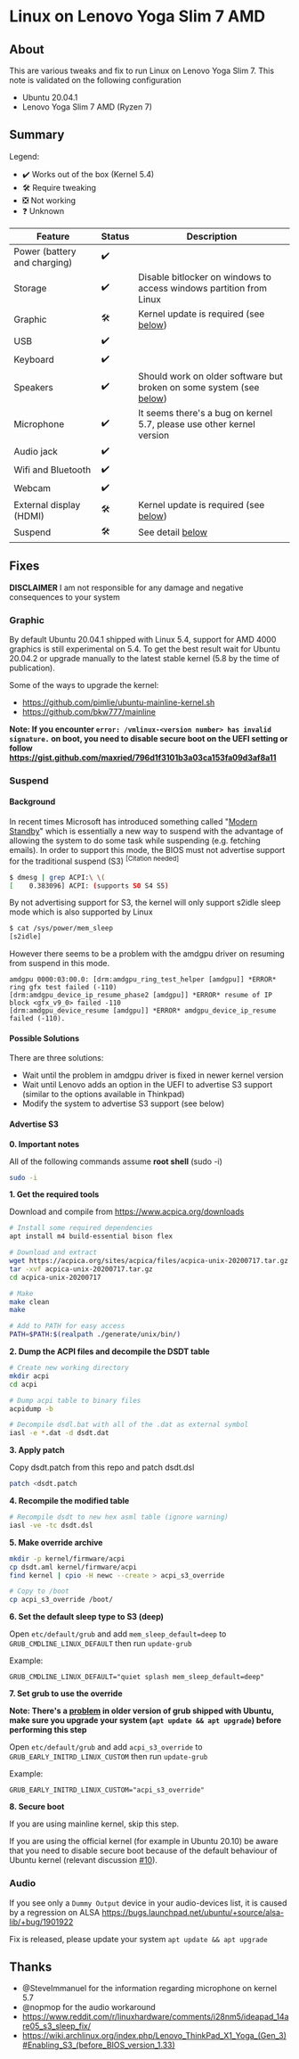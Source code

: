 # Linux on Lenovo Yoga Slim 7 AMD

## About

This are various tweaks and fix to run Linux on Lenovo Yoga Slim 7. This note is validated on the following configuration
- Ubuntu 20.04.1
- Lenovo Yoga Slim 7 AMD (Ryzen 7)

## Summary

Legend:
- :heavy_check_mark: Works out of the box (Kernel 5.4)
- :hammer_and_wrench: Require tweaking
- :negative_squared_cross_mark: Not working
- :question: Unknown

| Feature                      | Status              | Description                                                                         |
| ---------------------------- | ------------------- | ----------------------------------------------------------------------------------- |
| Power (battery and charging) | :heavy_check_mark:  |                                                                                     |
| Storage                      | :heavy_check_mark:  | Disable bitlocker on windows to access windows partition from Linux                 |
| Graphic                      | :hammer_and_wrench: | Kernel update is required (see [below](#Graphic))                                   |
| USB                          | :heavy_check_mark:  |                                                                                     |
| Keyboard                     | :heavy_check_mark:  |                                                                                     |
| Speakers                     | :heavy_check_mark:  | Should work on older software but broken on some system (see [below](#Audio))       |
| Microphone                   | :heavy_check_mark:  | It seems there's a bug on kernel 5.7, please use other kernel version               |
| Audio jack                   | :heavy_check_mark:  |                                                                                     |
| Wifi and Bluetooth           | :heavy_check_mark:  |                                                                                     |
| Webcam                       | :heavy_check_mark:  |                                                                                     |
| External display (HDMI)      | :hammer_and_wrench: | Kernel update is required (see [below](#Graphic))                                   |
| Suspend                      | :hammer_and_wrench: | See detail [below](#Suspend)                                                        |

## Fixes

**DISCLAIMER** I am not responsible for any damage and negative consequences to your system

### Graphic

By default Ubuntu 20.04.1 shipped with Linux 5.4, support for AMD 4000 graphics is still experimental on 5.4. To get the best result wait for Ubuntu 20.04.2 or upgrade manually to the latest stable kernel (5.8 by the time of publication).

Some of the ways to upgrade the kernel:
- https://github.com/pimlie/ubuntu-mainline-kernel.sh
- https://github.com/bkw777/mainline

**Note: If you encounter `error: /vmlinux-<version number> has invalid signature.` on boot, you need to disable secure boot on the UEFI setting or follow https://gist.github.com/maxried/796d1f3101b3a03ca153fa09d3af8a11**

### Suspend

#### Background

In recent times Microsoft has introduced something called "[Modern Standby](https://docs.microsoft.com/en-us/windows-hardware/design/device-experiences/modern-standby)" which is essentially a new way to suspend with the advantage of allowing the system to do some task while suspending (e.g. fetching emails). In order to support this mode, the BIOS must not advertise support for the traditional suspend (S3) <sup>[Citation needed]</sup> 

```bash
$ dmesg | grep ACPI:\ \(
[    0.383096] ACPI: (supports S0 S4 S5)

```

By not advertising support for S3, the kernel will only support s2idle sleep mode which is also supported by Linux

```bash
$ cat /sys/power/mem_sleep 
[s2idle]
```

However there seems to be a problem with the amdgpu driver on resuming from suspend in this mode.

```
amdgpu 0000:03:00.0: [drm:amdgpu_ring_test_helper [amdgpu]] *ERROR* ring gfx test failed (-110)
[drm:amdgpu_device_ip_resume_phase2 [amdgpu]] *ERROR* resume of IP block <gfx_v9_0> failed -110
[drm:amdgpu_device_resume [amdgpu]] *ERROR* amdgpu_device_ip_resume failed (-110).
```

#### Possible Solutions

There are three solutions:
- Wait until the problem in amdgpu driver is fixed in newer kernel version
- Wait until Lenovo adds an option in the UEFI to advertise S3 support (similar to the options available in Thinkpad)
- Modify the system to advertise S3 support (see below)

#### Advertise S3

**0. Important notes**

All of the following commands assume **root shell** (sudo -i)

```bash
sudo -i
```

**1. Get the required tools**

Download and compile from https://www.acpica.org/downloads
```bash
# Install some required dependencies
apt install m4 build-essential bison flex

# Download and extract
wget https://acpica.org/sites/acpica/files/acpica-unix-20200717.tar.gz
tar -xvf acpica-unix-20200717.tar.gz
cd acpica-unix-20200717

# Make
make clean
make

# Add to PATH for easy access
PATH=$PATH:$(realpath ./generate/unix/bin/)
```

**2. Dump the ACPI files and decompile the DSDT table**

```bash
# Create new working directory
mkdir acpi
cd acpi

# Dump acpi table to binary files
acpidump -b

# Decompile dsdl.bat with all of the .dat as external symbol
iasl -e *.dat -d dsdt.dat
```

**3. Apply patch**

Copy dsdt.patch from this repo and patch dsdt.dsl
```bash
patch <dsdt.patch
```

**4. Recompile the modified table**

```bash
# Recompile dsdt to new hex asml table (ignore warning)
iasl -ve -tc dsdt.dsl
```

**5. Make override archive**
```bash
mkdir -p kernel/firmware/acpi
cp dsdt.aml kernel/firmware/acpi
find kernel | cpio -H newc --create > acpi_s3_override

# Copy to /boot
cp acpi_s3_override /boot/
```

**6. Set the default sleep type to S3 (deep)**

Open `etc/default/grub` and add `mem_sleep_default=deep` to `GRUB_CMDLINE_LINUX_DEFAULT` then run `update-grub`

Example:
```
GRUB_CMDLINE_LINUX_DEFAULT="quiet splash mem_sleep_default=deep"
```

**7. Set grub to use the override**

**Note: There's a [problem](grub-fix.md) in older version of grub shipped with Ubuntu, make sure you upgrade your system (`apt update && apt upgrade`) before performing this step** 

Open `etc/default/grub` and add `acpi_s3_override` to `GRUB_EARLY_INITRD_LINUX_CUSTOM` then run `update-grub`

Example:
```
GRUB_EARLY_INITRD_LINUX_CUSTOM="acpi_s3_override"
```

**8. Secure boot**

If you are using mainline kernel, skip this step.

If you are using the official kernel (for example in Ubuntu 20.10) be aware that you need to disable secure boot because of the default behaviour of Ubuntu kernel (relevant discussion [#10](https://github.com/jrandiny/yoga-slim7-ubuntu/issues/10)).



### Audio
If you see only a `Dummy Output` device in your audio-devices list, it is caused by a regression on ALSA https://bugs.launchpad.net/ubuntu/+source/alsa-lib/+bug/1901922

Fix is released, please update your system `apt update && apt upgrade`

## Thanks
- @SteveImmanuel for the information regarding microphone on kernel 5.7
- @nopmop for the audio workaround
- https://www.reddit.com/r/linuxhardware/comments/i28nm5/ideapad_14are05_s3_sleep_fix/ 
- https://wiki.archlinux.org/index.php/Lenovo_ThinkPad_X1_Yoga_(Gen_3)#Enabling_S3_(before_BIOS_version_1.33)
